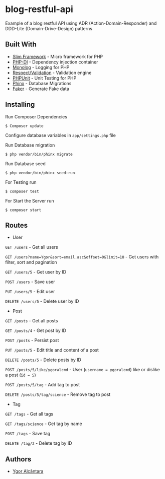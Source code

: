# blog-restful-api

Example of a blog restful API using ADR (Action-Domain-Responder) and DDD-Lite (Domain-Drive-Design) patterns

## Built With

* [Slim Framework](http://www.slimframework.com/) - Micro framework for PHP
* [PHP-DI](http://php-di.org/) - Dependency injection container
* [Monolog](https://github.com/Seldaek/monolog) - Logging for PHP
* [Respect/Validation](https://github.com/Respect/Validation) - Validation engine
* [PHPUnit](https://phpunit.de/) - Unit Testing for PHP
* [Phinx](https://phinx.org/) - Database Migrations
* [Faker](https://github.com/fzaninotto/Faker) - Generate Fake data

## Installing

Run Composer Dependencies

``` $ Composer update ```

Configure database variables in ``` app/settings.php ``` file

Run Database migration

``` $ php vendor/bin/phinx migrate  ```

Run Database seed

``` $ php vendor/bin/phinx seed:run  ```

For Testing run

``` $ composer test  ```

For Start the Server run

``` $ composer start ```

## Routes

* User

``` GET /users ``` - Get all users

``` GET /users?name=Ygor&sort=email.asc&offset=0&limit=10 ``` - Get users with filter, sort and pagination

``` GET /users/5 ``` - Get user by ID

``` POST /users ``` - Save user

``` PUT /users/5 ``` - Edit user
 
``` DELETE /users/5 ``` - Delete user by ID

* Post

``` GET /posts ``` - Get all posts

``` GET /posts/4 ``` - Get post by ID

``` POST /posts ``` - Persist post

``` PUT /posts/5 ``` - Edit title and content of a post
 
``` DELETE /posts/5 ``` - Delete posts by ID

``` POST /posts/5/like/ygoralcmd ``` - User (`username = ygoralcmd`) like or dislike a post (`id = 5`)

``` POST /posts/5/tag ``` - Add tag to post

``` DELETE /posts/5/tag/science ``` - Remove tag to post

* Tag

``` GET /tags ``` - Get all tags

``` GET /tags/science ``` - Get tag by name

``` POST /tags ``` - Save tag
 
``` DELETE /tag/2 ``` - Delete tag by ID

## Authors

* [Ygor Alcântara](https://github.com/ygoralcantara)


